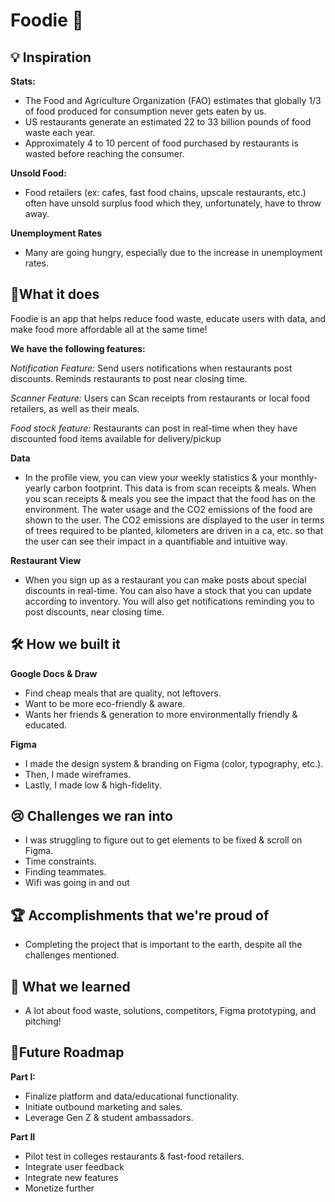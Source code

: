 # Foodie 🍲

## 💡 Inspiration

**Stats:**

* The Food and Agriculture Organization (FAO) estimates that globally 1/3 of food produced for consumption never gets eaten by us.
* US restaurants generate an estimated 22 to 33 billion pounds of food waste each year. 
* Approximately 4 to 10 percent of food purchased by restaurants is wasted before reaching the consumer.

**Unsold Food:**

* Food retailers (ex: cafes, fast food chains, upscale restaurants, etc.) often have unsold surplus food which they, unfortunately, have to throw away.

**Unemployment Rates**

* Many are going hungry, especially due to the increase in unemployment rates.

## 🍴What it does

Foodie is an app that helps reduce food waste, educate users with data, and make food more affordable all at the same time!

**We have the following features:**

_Notification Feature:_ Send users notifications when restaurants post discounts. Reminds restaurants to post near closing time.

_Scanner Feature:_ Users can Scan receipts from restaurants or local food retailers, as well as their meals.

_Food stock feature:_ Restaurants can post in real-time when they have discounted food items available for delivery/pickup

**Data**

* In the profile view, you can view your weekly statistics & your monthly-yearly carbon footprint. This data is from scan receipts & meals. When you scan receipts & meals you see the impact that the food has on the environment. The water usage and the CO2 emissions of the food are shown to the user. The CO2 emissions are displayed to the user in terms of trees required to be planted, kilometers are driven in a ca, etc. so that the user can see their impact in a quantifiable and intuitive way. 

**Restaurant View**

* When you sign up as a restaurant you can make posts about special discounts in real-time. You can also have a stock that you can update according to inventory. You will also get notifications reminding you to post discounts, near closing time.

## 🛠️ How we built it

**Google Docs & Draw**

* Find cheap meals that are quality, not leftovers.
* Want to be more eco-friendly & aware.
* Wants her friends & generation to more environmentally friendly & educated.

**Figma**

* I made the design system & branding on Figma (color, typography, etc.).
* Then, I made wireframes.
* Lastly, I made low & high-fidelity.

## 😢 Challenges we ran into

* I was struggling to figure out to get elements to be fixed & scroll on Figma.
* Time constraints.
* Finding teammates.
* Wifi was going in and out 

## 🏆 Accomplishments that we're proud of

* Completing the project that is important to the earth, despite all the challenges mentioned.

## 📖 What we learned

* A lot about food waste, solutions, competitors, Figma prototyping, and pitching!

## 🚀Future Roadmap

**Part I:**

* Finalize platform and data/educational functionality.
* Initiate outbound marketing and sales.
* Leverage Gen Z & student ambassadors.

**Part II**
* Pilot test in colleges restaurants & fast-food retailers.
* Integrate user feedback
* Integrate new features
* Monetize further
